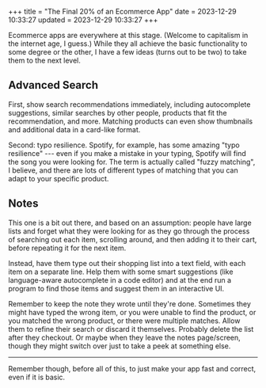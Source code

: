 +++
title = "The Final 20% of an Ecommerce App"
date = 2023-12-29 10:33:27
updated = 2023-12-29 10:33:27
+++

Ecommerce apps are everywhere at this stage.
(Welcome to capitalism in the internet age, I guess.)
While they all achieve the basic functionality
to some degree or the other,
I have a few ideas (turns out to be two)
to take them to the next level.

<!--
**NOTE**: Most of these come from my experience
working at a small-ish grocery store
who had their own app.
-->

## Advanced Search

First, show search recommendations immediately,
including autocomplete suggestions,
similar searches by other people,
products that fit the recommendation,
and more.
Matching products can even show thumbnails
and additional data in a card-like format.

Second: typo resilience.
Spotify, for example, has some amazing "typo resilience" ---
even if you make a mistake in your typing,
Spotify will find the song you were looking for.
The term is actually called "fuzzy matching", I believe,
and there are lots of different types of matching
that you can adapt to your specific product.

## Notes

This one is a bit out there,
and based on an assumption:
people have large lists and forget what they were
looking for as they go through the process of
searching out each item, scrolling around,
and then adding it to their cart,
before repeating it for the next item.

Instead, have them type out their shopping list
into a text field, with each item on a separate line.
Help them with some smart suggestions
(like language-aware autocomplete in a code editor)
and at the end run a program to find those items
and suggest them in an interactive UI.

Remember to keep the note they wrote until they're done.
Sometimes they might have typed the wrong item,
or you were unable to find the product,
or you matched the wrong product,
or there were multiple matches.
Allow them to refine their search or discard it themselves.
Probably delete the list after they checkout.
Or maybe when they leave the notes page/screen,
though they might switch over
just to take a peek at something else.

***

Remember though, before all of this,
to just make your app fast and correct,
even if it is basic.
